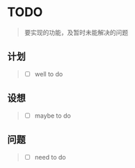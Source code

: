 # TODO

> 要实现的功能，及暂时未能解决的问题

## 计划

> - [ ] well to do

## 设想

> - [ ] maybe to do

## 问题

> - [ ] need to do